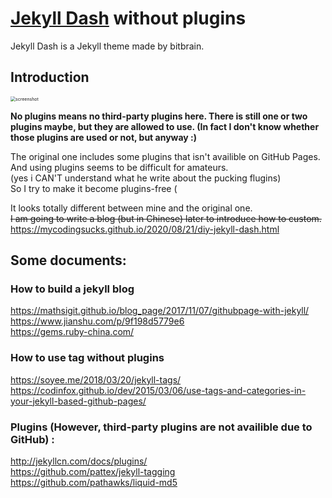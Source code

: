 # [Jekyll Dash](https://github.com/bitbrain/jekyll-dash) without plugins  

Jekyll Dash is a Jekyll theme made by bitbrain.

## Introduction  

<img src="/Users/kunihiro/Desktop/jekyll-dash/screenshot.png" alt="screenshot" style="zoom:50%;" />

**No plugins means no third-party plugins here. There is still one or two plugins maybe, but they are allowed to use. (In fact I don't know whether those plugins are used or not, but anyway :)**

The original one includes some plugins that isn't availible on GitHub Pages.  
And using plugins seems to be difficult for amateurs.  
(yes i CAN'T understand what he write about the pucking flugins)   
So I try to make it become plugins-free (

It looks totally different between mine and the original one.  
~~I am going to write a blog (but in Chinese) later to introduce how to custom.~~  
https://mycodingsucks.github.io/2020/08/21/diy-jekyll-dash.html

## Some documents:  
### How to build a jekyll blog  
https://mathsigit.github.io/blog_page/2017/11/07/githubpage-with-jekyll/  
https://www.jianshu.com/p/9f198d5779e6  
https://gems.ruby-china.com/  

### How to use tag without plugins  
https://soyee.me/2018/03/20/jekyll-tags/  
https://codinfox.github.io/dev/2015/03/06/use-tags-and-categories-in-your-jekyll-based-github-pages/  

### Plugins (However, third-party plugins are not availible due to GitHub) :  
http://jekyllcn.com/docs/plugins/  
https://github.com/pattex/jekyll-tagging  
https://github.com/pathawks/liquid-md5
